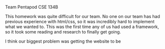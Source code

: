 Team Pentapod CSE 134B

This homework was quite difficult for our team. No one on our team has had previous experience with html/css, so it was incredibly hard to implement what we wanted to. This was the first time any of us had used a framework, so it took some reading and research to finally get going.

I think our biggest problem was getting the website to be 
          